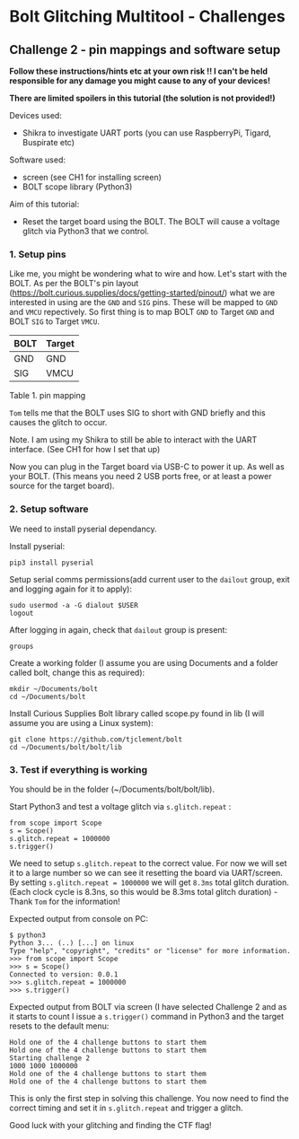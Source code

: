 # Bolt Glitching Multitool - Challenges
## Challenge 2 - pin mappings and software setup

**Follow these instructions/hints etc at your own risk !! I can't be held responsible for any damage you might cause to any of your devices!**

**There are limited spoilers in this tutorial (the solution is not provided!)**

Devices used:
* Shikra to investigate UART ports (you can use RaspberryPi, Tigard, Buspirate etc)

Software used:
* screen (see CH1 for installing screen)
* BOLT scope library (Python3)

Aim of this tutorial:
* Reset the target board using the BOLT. The BOLT will cause a voltage glitch via Python3 that we control.

### 1. Setup pins

Like me, you might be wondering what to wire and how. Let's start with the BOLT. As per the BOLT's pin layout (https://bolt.curious.supplies/docs/getting-started/pinout/) what we are interested in using are the `GND` and `SIG` pins. These will be mapped to `GND` and `VMCU` repectively. So first thing is to map BOLT `GND` to Target `GND` and BOLT `SIG` to Target `VMCU`.

| BOLT | Target| 
| ----- | ---- |
| GND | GND |
| SIG | VMCU |

Table 1. pin mapping

`Tom` tells me that the BOLT uses SIG to short with GND briefly and this causes the glitch to occur. 

Note. I am using my Shikra to still be able to interact with the UART interface. (See CH1 for how I set that up)

Now you can plug in the Target board via USB-C to power it up. As well as your BOLT. (This means you need 2 USB ports free, or at least a power source for the target board).

### 2. Setup software 

We need to install pyserial dependancy.

Install pyserial:
```
pip3 install pyserial
```

Setup serial comms permissions(add current user to the `dailout` group, exit and logging again for it to apply): 
```
sudo usermod -a -G dialout $USER
logout
```

After logging in again, check that `dailout` group is present: 
```
groups
```

Create a working folder (I assume you are using Documents and a folder called bolt, change this as required):
```
mkdir ~/Documents/bolt
cd ~/Documents/bolt
```

Install Curious Supplies Bolt library called scope.py found in lib (I will assume you are using a Linux system):

```
git clone https://github.com/tjclement/bolt
cd ~/Documents/bolt/bolt/lib
```

### 3. Test if everything is working

You should be in the folder (~/Documents/bolt/bolt/lib).


Start Python3 and test a voltage glitch via `s.glitch.repeat` :
```
from scope import Scope
s = Scope()
s.glitch.repeat = 1000000
s.trigger()
```

We need to setup `s.glitch.repeat` to the correct value. For now we will set it to a large number so we can see it resetting the board via UART/screen. By setting `s.glitch.repeat = 1000000` we will get `8.3ms` total glitch duration. (Each clock cycle is 8.3ns, so this would be 8.3ms total glitch duration) - Thank `Tom` for the information!


Expected output from console on PC:

```
$ python3
Python 3... (..) [...] on linux
Type "help", "copyright", "credits" or "license" for more information.
>>> from scope import Scope
>>> s = Scope()
Connected to version: 0.0.1
>>> s.glitch.repeat = 1000000
>>> s.trigger()

```

Expected output from BOLT via screen (I have selected Challenge 2 and as it starts to count I issue a `s.trigger()` command in Python3 and the target resets to the default menu:

```
Hold one of the 4 challenge buttons to start them
Hold one of the 4 challenge buttons to start them
Starting challenge 2
1000 1000 1000000
Hold one of the 4 challenge buttons to start them
Hold one of the 4 challenge buttons to start them
```

This is only the first step in solving this challenge. You now need to find the correct timing and set it in `s.glitch.repeat` and trigger a glitch.

Good luck with your glitching and finding the CTF flag!

